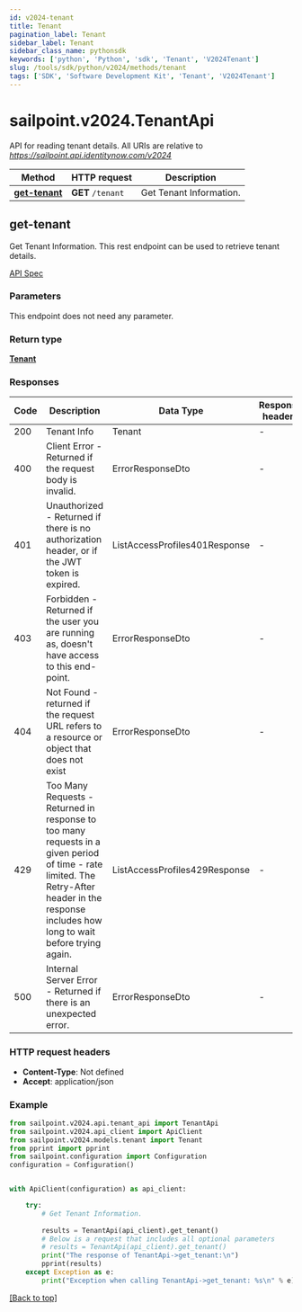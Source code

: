 ```yaml
---
id: v2024-tenant
title: Tenant
pagination_label: Tenant
sidebar_label: Tenant
sidebar_class_name: pythonsdk
keywords: ['python', 'Python', 'sdk', 'Tenant', 'V2024Tenant'] 
slug: /tools/sdk/python/v2024/methods/tenant
tags: ['SDK', 'Software Development Kit', 'Tenant', 'V2024Tenant']
---
```


# sailpoint.v2024.TenantApi
  API for reading tenant details. 
All URIs are relative to *https://sailpoint.api.identitynow.com/v2024*

Method | HTTP request | Description
------------- | ------------- | -------------
[**get-tenant**](#get-tenant) | **GET** `/tenant` | Get Tenant Information.


## get-tenant
Get Tenant Information.
This rest endpoint can be used to retrieve tenant details.

[API Spec](https://developer.sailpoint.com/docs/api/v2024/get-tenant)

### Parameters 
This endpoint does not need any parameter. 

### Return type
[**Tenant**](../models/tenant)

### Responses
Code | Description  | Data Type | Response headers |
------------- | ------------- | ------------- |------------------|
200 | Tenant Info | Tenant |  -  |
400 | Client Error - Returned if the request body is invalid. | ErrorResponseDto |  -  |
401 | Unauthorized - Returned if there is no authorization header, or if the JWT token is expired. | ListAccessProfiles401Response |  -  |
403 | Forbidden - Returned if the user you are running as, doesn&#39;t have access to this end-point. | ErrorResponseDto |  -  |
404 | Not Found - returned if the request URL refers to a resource or object that does not exist | ErrorResponseDto |  -  |
429 | Too Many Requests - Returned in response to too many requests in a given period of time - rate limited. The Retry-After header in the response includes how long to wait before trying again. | ListAccessProfiles429Response |  -  |
500 | Internal Server Error - Returned if there is an unexpected error. | ErrorResponseDto |  -  |

### HTTP request headers
 - **Content-Type**: Not defined
 - **Accept**: application/json

### Example

```python
from sailpoint.v2024.api.tenant_api import TenantApi
from sailpoint.v2024.api_client import ApiClient
from sailpoint.v2024.models.tenant import Tenant
from pprint import pprint
from sailpoint.configuration import Configuration
configuration = Configuration()


with ApiClient(configuration) as api_client:

    try:
        # Get Tenant Information.
        
        results = TenantApi(api_client).get_tenant()
        # Below is a request that includes all optional parameters
        # results = TenantApi(api_client).get_tenant()
        print("The response of TenantApi->get_tenant:\n")
        pprint(results)
    except Exception as e:
        print("Exception when calling TenantApi->get_tenant: %s\n" % e)
```



[[Back to top]](#) 




